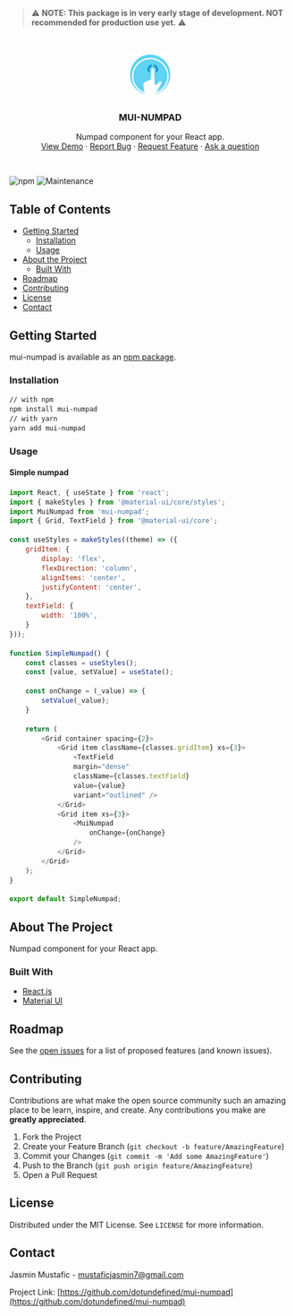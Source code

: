 <!-- PROJECT LOGO -->
> ⚠️  **NOTE: This package is in very early stage of development. NOT recommended for production use yet.** ⚠️ 

<br />

<p align="center">
  <a href="https://github.com/dotundefined/mui-numpad">
    <img src="./images/logo.png" alt="Logo" width="80" height="80">
  </a>

  <h3 align="center">MUI-NUMPAD</h3>

  <p align="center">
    Numpad component for your React app.
    <br />
    <a href="https://mui-numpad.herokuapp.com/">View Demo</a>
    ·
    <a href="https://github.com/dotundefined/mui-numpad/issues">Report Bug</a>
    ·
    <a href="https://github.com/dotundefined/mui-numpad/issues">Request Feature</a>
    ·
    <a href="https://github.com/dotundefined/mui-numpad/issues">Ask a question</a>
  </p>
</p>
<br />

![npm](https://img.shields.io/npm/dw/mui-numpad?style=flat-square)
![Maintenance](https://img.shields.io/maintenance/yes/2020?style=flat-square)




<!-- TABLE OF CONTENTS -->
## Table of Contents

* [Getting Started](#getting-started)
  * [Installation](#installation)
  * [Usage](#usage)
* [About the Project](#about-the-project)
  * [Built With](#built-with)
* [Roadmap](#roadmap)
* [Contributing](#contributing)
* [License](#license)
* [Contact](#contact)

<!-- ABOUT THE PROJECT -->
## Getting Started

mui-numpad is available as an [npm package](https://www.npmjs.com/package/mui-numpad).

### Installation

```bash
// with npm
npm install mui-numpad
// with yarn
yarn add mui-numpad
```

### Usage

#### Simple numpad

```javascript
import React, { useState } from 'react';
import { makeStyles } from '@material-ui/core/styles';
import MuiNumpad from 'mui-numpad';
import { Grid, TextField } from '@material-ui/core';

const useStyles = makeStyles((theme) => ({
    gridItem: {
        display: 'flex',
        flexDirection: 'column',
        alignItems: 'center',
        justifyContent: 'center',
    },
    textField: {
        width: '100%',
    }
}));

function SimpleNumpad() {
    const classes = useStyles();
    const [value, setValue] = useState();

    const onChange = (_value) => {
        setValue(_value);
    }

    return (
        <Grid container spacing={2}>
            <Grid item className={classes.gridItem} xs={3}>
                <TextField 
                margin="dense"
                className={classes.textField}
                value={value}
                variant="outlined" />
            </Grid>
            <Grid item xs={3}>
                <MuiNumpad
                    onChange={onChange}
                />
            </Grid>
        </Grid>
    );
}

export default SimpleNumpad;
```

<!-- ABOUT THE PROJECT -->
## About The Project

Numpad component for your React app.


### Built With

* [React.js](https://reactjs.org/)
* [Material UI](https://material-ui.com/)



<!-- ROADMAP -->
## Roadmap

See the [open issues](https://github.com/dotundefined/mui-numpad/issues) for a list of proposed features (and known issues).



<!-- CONTRIBUTING -->
## Contributing

Contributions are what make the open source community such an amazing place to be learn, inspire, and create. Any contributions you make are **greatly appreciated**.

1. Fork the Project
2. Create your Feature Branch (`git checkout -b feature/AmazingFeature`)
3. Commit your Changes (`git commit -m 'Add some AmazingFeature'`)
4. Push to the Branch (`git push origin feature/AmazingFeature`)
5. Open a Pull Request



<!-- LICENSE -->
## License

Distributed under the MIT License. See `LICENSE` for more information.



<!-- CONTACT -->
## Contact

Jasmin Mustafic - mustaficjasmin7@gmail.com

Project Link: [https://github.com/dotundefined/mui-numpad](https://github.com/dotundefined/mui-numpad)
